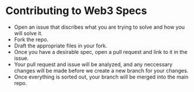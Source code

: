 # Contributing to Web3 Specs

- Open an issue that discribes what you are trying to solve and how you will solve it.
- Fork the repo.
- Draft the appropriate files in your fork.
- Once you have a desirable spec, open a pull request and link to it in the issue.
- Your pull request and issue will be analyzed, and any neccessary changes will be made before we create a new branch for your changes.
- Once everything is sorted out, your branch will be merged into the main repo.
